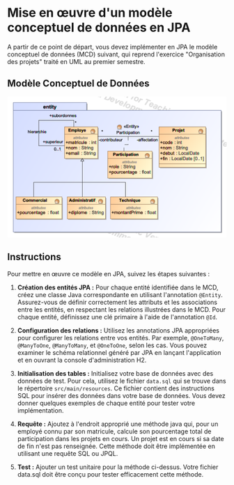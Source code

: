# Mise en œuvre d'un modèle conceptuel de données en JPA

A partir de ce point de départ, vous devez implémenter en JPA le modèle conceptuel de données (MCD) suivant, qui reprend l'exercice "Organisation des projets" traité en UML au premier semestre.

## Modèle Conceptuel de Données

![Modèle Conceptuel de Données](doc/MCD.png)

## Instructions

Pour mettre en œuvre ce modèle en JPA, suivez les étapes suivantes :

1. **Création des entités JPA :** Pour chaque entité identifiée dans le MCD, créez une classe Java correspondante en utilisant l'annotation `@Entity`. Assurez-vous de définir correctement les attributs et les associations entre les entités, en respectant les relations illustrées dans le MCD. Pour chaque entité, définissez une clé primaire à l'aide de l'annotation `@Id`.

2. **Configuration des relations :** Utilisez les annotations JPA appropriées pour configurer les relations entre vos entités. Par exemple, `@OneToMany`, `@ManyToOne`, `@ManyToMany`, et `@OneToOne`, selon les cas. Vous pouvez examiner le schéma relationnel généré par JPA en lançant l'application et en ouvrant la console d'administration H2.
 
3. **Initialisation des tables :** Initialisez votre base de données avec des données de test. Pour cela, utilisez le fichier `data.sql` qui se trouve dans le répertoire `src/main/resources`. Ce fichier contient des instructions SQL pour insérer des données dans votre base de données. Vous devez donner quelques exemples de chaque entité pour tester votre implémentation.

4. **Requête :** Ajoutez à l'endroit approprié une méthode java qui, pour un employé connu par son matricule, calcule son pourcentage total de participation dans les projets en cours. Un projet est en cours si sa date de fin n'est pas renseignée. Cette méthode doit être implémentée en utilisant une requête SQL ou JPQL.

5. **Test :** Ajouter un test unitaire pour la méthode ci-dessus. Votre fichier data.sql doit être conçu pour tester efficacement cette méthode.
